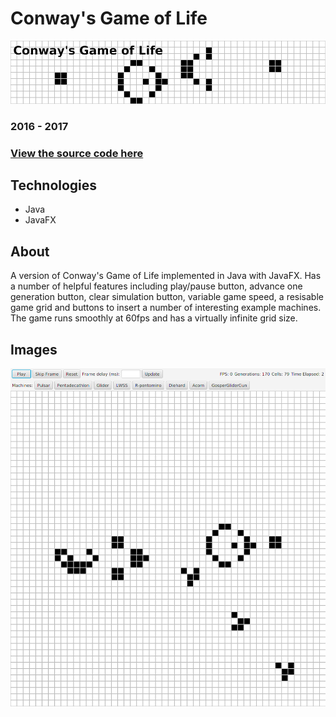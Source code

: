 # Conway's Game of Life

![banner](/assets/images/gameoflife/banner.png)

### 2016 - 2017

### [View the source code here](https://github.com/atjallen/game-of-life)

## Technologies

- Java
- JavaFX

## About

A version of Conway's Game of Life implemented in Java with JavaFX. Has a number of helpful features including play/pause button, advance one generation button, clear simulation button, variable game speed, a resisable game grid and buttons to insert a number of interesting example machines. The game runs smoothly at 60fps and has a virtually infinite grid size.

## Images

![gameplay](/assets/images/gameoflife/gameplay.png)
